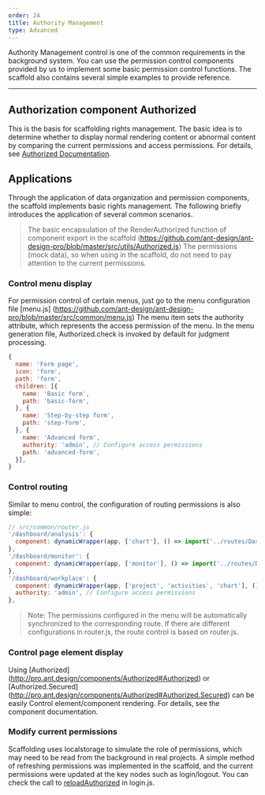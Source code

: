 ```yaml
---
order: 24
title: Authority Management
type: Advanced
---
```


Authority Management control is one of the common requirements in the background system. You can use the permission control components provided by us to implement some basic permission control functions. The scaffold also contains several simple examples to provide reference.

---

## Authorization component Authorized

This is the basis for scaffolding rights management. The basic idea is to determine whether to display normal rendering content or abnormal content by comparing the current permissions and access permissions. For details, see [Authorized Documentation](/components/Authorized).

## Applications

Through the application of data organization and permission components, the scaffold implements basic rights management. The following briefly introduces the application of several common scenarios.

> The basic encapsulation of the RenderAuthorized function of component export in the scaffold (https://github.com/ant-design/ant-design-pro/blob/master/src/utils/Authorized.js) The permissions (mock data), so when using in the scaffold, do not need to pay attention to the current permissions.

### Control menu display

For permission control of certain menus, just go to the menu configuration file [menu.js] (https://github.com/ant-design/ant-design-pro/blob/master/src/common/menu.js) The menu item sets the authority attribute, which represents the access permission of the menu. In the menu generation file, Authorized.check is invoked by default for judgment processing.

```js
{
  name: 'Form page',
  icon: 'form',
  path: 'form',
  children: [{
    name: 'Basic form',
    path: 'basic-form',
  }, {
    name: 'Step-by-step form',
    path: 'step-form',
  }, {
    name: 'Advanced form',
    authority: 'admin', // Configure access permissions
    path: 'advanced-form',
  }],
}
```

### Control routing

Similar to menu control, the configuration of routing permissions is also simple:

```js
// src/common/router.js
'/dashboard/analysis': {
  component: dynamicWrapper(app, ['chart'], () => import('../routes/Dashboard/Analysis')),
},
'/dashboard/monitor': {
  component: dynamicWrapper(app, ['monitor'], () => import('../routes/Dashboard/Monitor')),
},
'/dashboard/workplace': {
  component: dynamicWrapper(app, ['project', 'activities', 'chart'], () => import('../routes/Dashboard/Workplace')),
  authority: 'admin', // Configure access permissions
},
```

> Note: The permissions configured in the menu will be automatically synchronized to the corresponding route. If there are different configurations in router.js, the route control is based on router.js.

### Control page element display

Using [Authorized] (http://pro.ant.design/components/Authorized#Authorized) or [Authorized.Secured] (http://pro.ant.design/components/Authorized#Authorized.Secured) can be easily Control element/component rendering. For details, see the component documentation.

### Modify current permissions

Scaffolding uses localstorage to simulate the role of permissions, which may need to be read from the background in real projects.
A simple method of refreshing permissions was implemented in the scaffold, and the current permissions were updated at the key nodes such as login/logout.
You can check the call to [reloadAuthorized](https://github.com/ant-design/ant-design-pro/blob/master/src/models/login.js#L22) in login.js.
